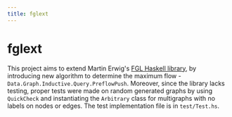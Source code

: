 ```yaml
---
title: fglext
---
```

fglext
======

This project aims to extend Martin Erwig's [FGL Haskell library](http://hackage.haskell.org/package/fgl), by introducing new algorithm to determine the maximum flow - `Data.Graph.Inductive.Query.PreflowPush`. Moreover, since the library lacks testing, proper tests were made on random generated graphs by using `QuickCheck` and instantiating the `Arbitrary`
class for multigraphs with no labels on nodes or edges. The test implementation file is in `test/Test.hs`.
